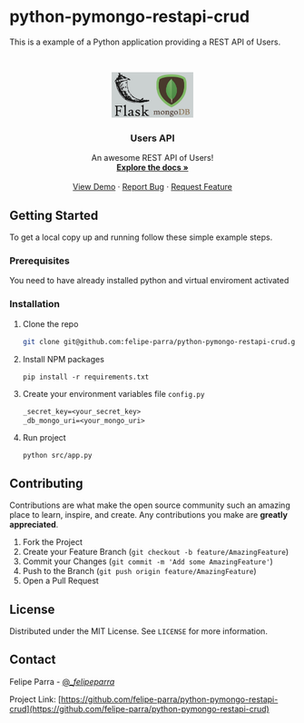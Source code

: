 ﻿# python-pymongo-restapi-crud
This is a example of a Python application providing a REST API of Users.
<!-- PROJECT LOGO -->
<br />
<p align="center">
  <a href="https://github.com/felipe-parra/python-pymongo-restapi-crud/">
    <img src="src/images/logo.png" alt="Logo" width="auto" height="80">
  </a>

  <h3 align="center">Users API</h3>

  <p align="center">
    An awesome REST API of Users!
    <br />
    <a href="https://github.com/felipe-parra/python-pymongo-restapi-crud"><strong>Explore the docs »</strong></a>
    <br />
    <br />
    <a href="https://github.com/felipe-parra/python-pymongo-restapi-crud">View Demo</a>
    ·
    <a href="https://github.com/felipe-parra/python-pymongo-restapi-crud/issues">Report Bug</a>
    ·
    <a href="https://github.com/felipe-parra/python-pymongo-restapi-crud/issues">Request Feature</a>
  </p>
</p>

## Getting Started
To get a local copy up and running follow these simple example steps.

### Prerequisites

You need to have already installed python and virtual enviroment activated
  
### Installation

1. Clone the repo
    ```sh
    git clone git@github.com:felipe-parra/python-pymongo-restapi-crud.git
    ```

2. Install NPM packages
    ```
    pip install -r requirements.txt
    ```

3. Create your environment variables file `config.py`
    ```ENV
    _secret_key=<your_secret_key>
    _db_mongo_uri=<your_mongo_uri>
    ```

4. Run project
    ```sh
    python src/app.py
    ```

<!-- CONTRIBUTING -->
## Contributing

Contributions are what make the open source community such an amazing place to learn, inspire, and create. Any contributions you make are **greatly appreciated**.

1. Fork the Project
2. Create your Feature Branch (`git checkout -b feature/AmazingFeature`)
3. Commit your Changes (`git commit -m 'Add some AmazingFeature'`)
4. Push to the Branch (`git push origin feature/AmazingFeature`)
5. Open a Pull Request




## License

Distributed under the MIT License. See `LICENSE` for more information.


<!-- CONTACT -->
## Contact

Felipe Parra - [@__felipeparra_](https://twitter.com/_felipeparra)

Project Link: [https://github.com/felipe-parra/python-pymongo-restapi-crud](https://github.com/felipe-parra/python-pymongo-restapi-crud)

